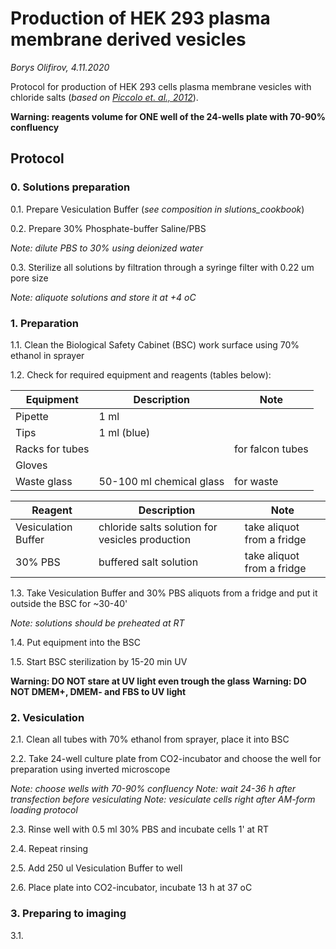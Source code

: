 Production of HEK 293 plasma membrane derived vesicles
=================================
*Borys Olifirov, 4.11.2020*

Protocol for production of HEK 293 cells plasma membrane vesicles with chloride salts (*based on [Piccolo et. al., 2012](https://pubs.acs.org/doi/10.1021/ac301776j)*).

**Warning: reagents volume for ONE well of the 24-wells plate with 70-90% confluency**

## Protocol
### 0. Solutions preparation
0.1. Prepare Vesiculation Buffer (*see composition in slutions_cookbook*)

0.2. Prepare 30% Phosphate-buffer Saline/PBS 

*Note: dilute PBS to 30% using deionized water*

0.3. Sterilize all solutions by filtration through a syringe filter with 0.22 um pore size

*Note: aliquote solutions and store it at +4 oC*


### 1. Preparation
1.1. Clean the Biological Safety Cabinet (BSC) work surface using 70% ethanol in sprayer

1.2. Check for required equipment and reagents (tables below):

| **Equipment**       | Description                  | Note                             |
|---------------------|------------------------------|----------------------------------|
| Pipette             | 1 ml                         |                                  |
| Tips                | 1 ml (blue)                  |                                  |
| Racks for tubes     |                              | for falcon tubes                 |
| Gloves              |                              |                                  |
| Waste glass         | 50-100 ml chemical glass     | for waste                        |


| **Reagent**          | Description                                     | Note                      |
|----------------------|-------------------------------------------------|---------------------------|
| Vesiculation Buffer  | chloride salts solution for vesicles production | take aliquot from a fridge|
| 30% PBS              | buffered salt solution                          | take aliquot from a fridge|

1.3. Take Vesiculation Buffer and 30% PBS aliquots from a fridge and put it outside the BSC for \~30-40'

*Note: solutions should be preheated at RT*

1.4. Put equipment into the BSC
    
1.5. Start BSC sterilization by 15-20 min UV

**Warning: DO NOT stare at UV light even trough the glass**
**Warning: DO NOT DMEM+, DMEM- and FBS to UV light**


### 2. Vesiculation
2.1. Clean all tubes with 70% ethanol from sprayer, place it into BSC

2.2. Take 24-well culture plate from CO2-incubator and choose the well for preparation using inverted microscope

*Note: choose wells with 70-90% confluency*
*Note: wait 24-36 h after transfection before vesiculating*
*Note: vesiculate cells right after AM-form loading protocol*

2.3. Rinse well with 0.5 ml 30% PBS and incubate cells 1' at RT

2.4. Repeat rinsing

2.5. Add 250 ul Vesiculation Buffer to well

2.6. Place plate into CO2-incubator, incubate 13 h at 37 oC


### 3. Preparing to imaging
3.1.